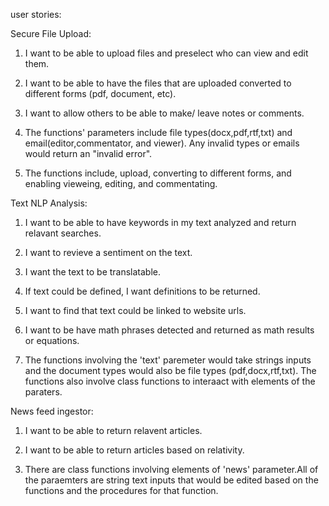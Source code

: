 user stories:

Secure File Upload:

1. I want to be able to upload files and preselect who can view and edit them.

2. I want to be able to have the files that are uploaded converted to different forms (pdf, document, etc).

3. I want to allow others to be able to make/ leave notes or comments.

4. The functions' parameters include file types(docx,pdf,rtf,txt) and email(editor,commentator, and viewer). Any invalid types or
 emails would return an "invalid error".
 
5. The functions include, upload, converting to different forms, and enabling vieweing, editing, and commentating.

Text NLP Analysis:

1. I want to be able to have keywords in my text analyzed and return relavant searches.

2. I want to revieve a sentiment on the text.

3. I want the text to be translatable.

4. If text could be defined, I want definitions to be returned.

5. I want to find that text could be linked to website urls.

6. I want to be have math phrases detected and returned as math results or equations.

7. The functions involving the 'text' paremeter would take strings inputs and the document types would also be file types (pdf,docx,rtf,txt).
The functions also involve class functions to interaact with elements of the paraters.

News feed ingestor:

1. I want to be able to return relavent articles.

2. I want to be able to return articles based on relativity.

3. There are class functions involving elements of 'news' parameter.All of the paraemters are string text inputs that would be edited based on the functions and the procedures for that function.
